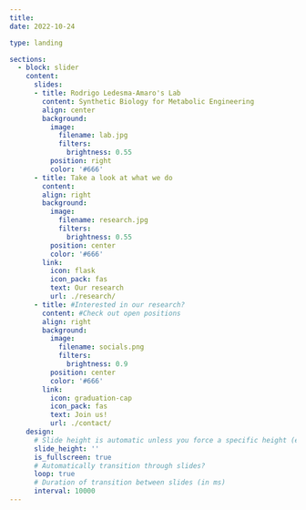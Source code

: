 ```yaml
---
title:
date: 2022-10-24

type: landing

sections:
  - block: slider
    content:
      slides:
      - title: Rodrigo Ledesma-Amaro's Lab
        content: Synthetic Biology for Metabolic Engineering
        align: center
        background:
          image:
            filename: lab.jpg
            filters:
              brightness: 0.55
          position: right
          color: '#666'
      - title: Take a look at what we do
        content:
        align: right 
        background:
          image:
            filename: research.jpg
            filters:
              brightness: 0.55
          position: center
          color: '#666'
        link:
          icon: flask
          icon_pack: fas
          text: Our research
          url: ./research/
      - title: #Interested in our research?
        content: #Check out open positions
        align: right
        background:
          image:
            filename: socials.png
            filters:
              brightness: 0.9
          position: center
          color: '#666'
        link:
          icon: graduation-cap
          icon_pack: fas
          text: Join us!
          url: ./contact/
    design:
      # Slide height is automatic unless you force a specific height (e.g. '400px')
      slide_height: ''
      is_fullscreen: true
      # Automatically transition through slides?
      loop: true
      # Duration of transition between slides (in ms)
      interval: 10000
---
```

